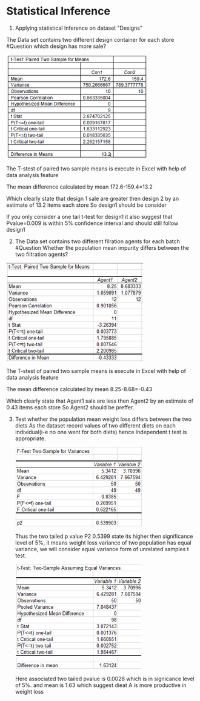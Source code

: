 # Statistical Inference
1) Applying statistical Inference on dataset "Designs"

The Data set contains two different design container for each store
#Question
which design has more sale?

![Screenshot](Design.PNG)

The T-stest of paired two sample means is execute in Excel 
with help of data analysis feature  


The mean difference calculated by mean 172.6-159.4=13.2

Which clearly state that design 1 sale are greater then 
design 2 by an estimate of 13.2 items each store
So design1 should be consider

If you only consider a one tail t-test for design1 it also suggest that Pvalue=0.009 is within 5% confidence interval
and should still follow design1


2) The Data set contains two different filration agents for each batch
#Question
Whether the population mean impurity differs between the two filtration agents?

![Screenshot](Filtration.PNG)

The T-stest of paired two sample means is execute in Excel 
with help of data analysis feature

The mean difference calculated by mean 8.25-8.68=-0.43

Which clearly state that Agent1 sale are less then 
Agent2 by an estimate of 0.43 items each store
So Agent2 should be preffer.

3) Test whether the population mean weight loss differs between the two diets
   As the dataset record values of two different diets on each individual(i-e no one went for both diets)
   hence Independent t test is appropriate.
   
   ![Screenshot](FtestDiet.PNG)
   
   Thus the two tailed p value P2 0.5399 state its higher then significance level of 5%, it means
   weight loss variance of two population has equal variance, we will consider equal variance form of unrelated samples t test.
  
   ![Screenshot](tTestDiet.PNG)
   
   Here associated two tailed pvalue is 0.0028 which is in signicance level of 5%.
   and mean is 1.63 which suggest dieat A is more productive in weight loss
   
